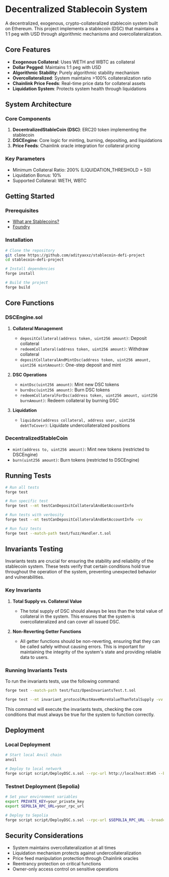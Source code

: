 # Decentralized Stablecoin System

A decentralized, exogenous, crypto-collateralized stablecoin system built on Ethereum. This project implements a stablecoin (DSC) that maintains a 1:1 peg with USD through algorithmic mechanisms and overcollateralization.

## Core Features

- **Exogenous Collateral**: Uses WETH and WBTC as collateral
- **Dollar Pegged**: Maintains 1:1 peg with USD
- **Algorithmic Stability**: Purely algorithmic stability mechanism
- **Overcollateralized**: System maintains >100% collateralization ratio
- **Chainlink Price Feeds**: Real-time price data for collateral assets
- **Liquidation System**: Protects system health through liquidations

## System Architecture

### Core Components

1. **DecentralizedStableCoin (DSC)**: ERC20 token implementing the stablecoin
2. **DSCEngine**: Core logic for minting, burning, depositing, and liquidations
3. **Price Feeds**: Chainlink oracle integration for collateral pricing

### Key Parameters

- Minimum Collateral Ratio: 200% (LIQUIDATION_THRESHOLD = 50)
- Liquidation Bonus: 10%
- Supported Collateral: WETH, WBTC

## Getting Started

### Prerequisites

- [What are Stablecoins?](https://www.youtube.com/watch?v=pGzfexGmuVw&t=172s&pp=ygUVc3RhYmxlY29pbnMgZXhwbGFpbmVk)
- [Foundry](https://book.getfoundry.sh/getting-started/installation)

### Installation

```bash
# Clone the repository
git clone https://github.com/adityaxxz/stablecoin-defi-project
cd stablecoin-defi-project

# Install dependencies
forge install

# Build the project
forge build
```

## Core Functions

### DSCEngine.sol

1. **Collateral Management**
   - `depositCollateral(address token, uint256 amount)`: Deposit collateral
   - `redeemCollateral(address token, uint256 amount)`: Withdraw collateral
   - `depositCollateralAndMintDsc(address token, uint256 amount, uint256 mintAmount)`: One-step deposit and mint

2. **DSC Operations**
   - `mintDsc(uint256 amount)`: Mint new DSC tokens
   - `burnDsc(uint256 amount)`: Burn DSC tokens
   - `redeemCollateralForDsc(address token, uint256 amount, uint256 burnAmount)`: Redeem collateral by burning DSC

3. **Liquidation**
   - `liquidate(address collateral, address user, uint256 debtToCover)`: Liquidate undercollateralized positions

### DecentralizedStableCoin

- `mint(address to, uint256 amount)`: Mint new tokens (restricted to DSCEngine)
- `burn(uint256 amount)`: Burn tokens (restricted to DSCEngine)

## Running Tests

```bash
# Run all tests
forge test

# Run specific test 
forge test --mt testCanDepositCollateralAndGetAccountInfo 

# Run tests with verbosity
forge test --mt testCanDepositCollateralAndGetAccountInfo -vv

# Run fuzz tests
forge test --match-path test/fuzz/Handler.t.sol
```

## Invariants Testing

Invariants tests are crucial for ensuring the stability and reliability of the stablecoin system. These tests verify that certain conditions hold true throughout the operation of the system, preventing unexpected behavior and vulnerabilities.

### Key Invariants

1. **Total Supply vs. Collateral Value**
   - The total supply of DSC should always be less than the total value of collateral in the system. This ensures that the system is overcollateralized and can cover all issued DSC.

2. **Non-Reverting Getter Functions**
   - All getter functions should be non-reverting, ensuring that they can be called safely without causing errors. This is important for maintaining the integrity of the system's state and providing reliable data to users.

### Running Invariants Tests

To run the invariants tests, use the following command:

```bash
forge test --match-path test/fuzz/OpenInvariantsTest.t.sol

forge test --mt invariant_protocolMustHaveMoreValueThanTotalSupply -vv
```

This command will execute the invariants tests, checking the core conditions that must always be true for the system to function correctly.

## Deployment

### Local Deployment

```bash
# Start local Anvil chain
anvil

# Deploy to local network
forge script script/DeployDSC.s.sol --rpc-url http://localhost:8545 --broadcast
```

### Testnet Deployment (Sepolia)

```bash
# Set your environment variables
export PRIVATE_KEY=your_private_key
export SEPOLIA_RPC_URL=your_rpc_url

# Deploy to Sepolia
forge script script/DeployDSC.s.sol --rpc-url $SEPOLIA_RPC_URL --broadcast
```

## Security Considerations

- System maintains overcollateralization at all times
- Liquidation mechanism protects against undercollateralization
- Price feed manipulation protection through Chainlink oracles
- Reentrancy protection on critical functions
- Owner-only access control on sensitive operations



